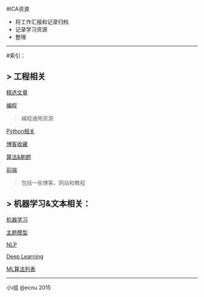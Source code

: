 #ICA资源
* 将工作汇报和记录归档
* 记录学习资源
* 整理

----

#索引：

## > 工程相关
[精选文章](https://github.com/zzzvvvxxxd/ICA_work/blob/master/%E6%96%87%E7%AB%A0.md)

[编程](https://github.com/zzzvvvxxxd/ICA_work/blob/master/program.md)
> 编程通用资源

[Python相关](https://github.com/zzzvvvxxxd/ICA_work/blob/master/python.md)

[博客收藏](https://github.com/zzzvvvxxxd/ICA_work/blob/master/JustBLOG.md)

[算法&刷题](https://github.com/zzzvvvxxxd/ICA_work/blob/master/BasicAlgorithm.md)

[前端](https://github.com/zzzvvvxxxd/ICA_work/blob/master/%E5%89%8D%E7%AB%AF.md)
> 包括一些博客、网站和教程


## > 机器学习&文本相关：
[机器学习](https://github.com/zzzvvvxxxd/ICA_work/blob/master/ML.md)

[主题模型](https://github.com/zzzvvvxxxd/ICA_work/blob/master/TopicModel.md)

[NLP](https://github.com/zzzvvvxxxd/ICA_work/blob/master/NLP.md)

[Deep Learning](https://github.com/zzzvvvxxxd/ICA_work/blob/master/DL.md)

[ML算法列表](https://github.com/zzzvvvxxxd/ICA_work/blob/master/ML_%E7%AE%97%E6%B3%95%E5%88%97%E8%A1%A8.md)

----

小i组  @ecnu 2015
